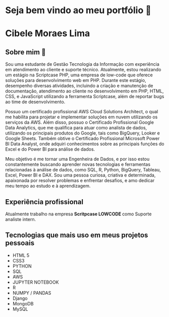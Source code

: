 # Seja bem vindo ao meu portfólio 🤠

# Cibele Moraes Lima

## Sobre mim 📝

Sou uma estudante de Gestão Tecnologia da Informação com experiência em atendimento ao cliente e suporte técnico. Atualmente, estou realizando um estágio na Scriptcase PHP, uma empresa de low-code que oferece soluções para desenvolvimento web em PHP. Durante este estágio, desempenho diversas atividades, incluindo a criação e manutenção de documentação, atendimento ao cliente no desenvolvimento em PHP, HTML, CSS, e JavaScript utilizando a ferramenta Scriptcase, além de reportar bugs ao time de desenvolvimento.

Possuo um certificado profissional AWS Cloud Solutions Architect, o qual me habilita para projetar e implementar soluções em nuvem utilizando os serviços da AWS. Além disso, possuo o Certificado Profissional Google Data Analytics, que me qualifica para atuar como analista de dados, utilizando os principais produtos do Google, tais como BigQuery, Looker e Google Sheets. Também obtive o Certificado Profissional Microsoft Power BI Data Analyst, onde adquiri conhecimentos sobre as principais funções do Excel e do Power BI para análise de dados.

Meu objetivo é me tornar uma Engenheira de Dados, e por isso estou constantemente buscando aprender novas tecnologias e ferramentas relacionadas à análise de dados, como SQL, R, Python, BigQuery, Tableau, Excel, Power BI e DAX. Sou uma pessoa curiosa, criativa e determinada, apaixonada por resolver problemas e enfrentar desafios, e amo dedicar meu tempo ao estudo e à aprendizagem.

## Experiência profissional

Atualmente trabalho na empresa <b> Scritpcase LOWCODE </b> como Suporte analiste intern.

## Tecnologias que mais uso em meus projetos pessoais

* HTML 5
* CSS3
* PYTHON
* SQL
* AWS
* JUPYTER NOTEBOOK
* R
* NUMPY / PANDAS
* Django
* MongoDB
* MySQL
